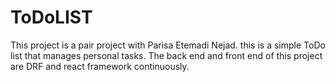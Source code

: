 # ToDoLIST
This project is a pair project with Parisa Etemadi Nejad. this is a simple ToDo list that manages personal tasks. The back end and front end of this project are DRF and react framework continuously.
